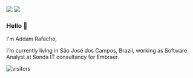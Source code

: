 
[![](https://img.shields.io/badge/LinkedIn-addamrafacho-blue)](https://www.linkedin.com/in/addam-rafacho/)
[![](https://img.shields.io/badge/Gmail-addamcaue%40gmail.com-red)](mailto:addamcaue@gmail.com)
<!-- [![](https://img.shields.io/badge/Telegram-%40ayushkumar__25-blue)](https://t.me/ayushkumar_25) -->


### Hello 👋

I'm Addam Rafacho,

I'm currently living in São José dos Campos, Brazil, working as Software Analyst at Sonda IT consultancy for Embraer.

<!--
## About Me:
#### Always curious to learn cutting edge technology. A bit enthusiast towards web development. Competitive coding and motor sports boost my adrenaline. <br> <br>


### ⚒   My Development Toolbelt

- 🔭 I’m currently working on ...
- 👯 I’m looking to collaborate on ...
- 🌱 I’m currently learning ...
-->

<!--
Here are some ideas to get you started:

- 🤔 I’m looking for help with ...
- 💬 Ask me about ...
- 📫 How to reach me: ...
- 😄 Pronouns: ...
- ⚡ Fun fact: ...
-->


<!-- TO make screenshot of your code, copy below link:  
https://carbon.now.sh/ -->


![visitors](https://visitor-badge.glitch.me/badge?page_id=addamc.addamc) <br>
<!--[![HitCount](http://hits.dwyl.com/ayushkumar-25/ayushkumar-25/ayushkumar-25.svg)](http://hits.dwyl.com/ayushkumar-25/ayushkumar-25/ayushkumar-25) <br>

[![forthebadge](https://forthebadge.com/images/badges/built-with-love.svg)](https://forthebadge.com)

---

⭐️ From [@ayushkumar-25](https://github.com/ayushkumar-25)
-->

<!-- TO make screenshot of your code, copy below link:  
https://carbon.now.sh/ -->
